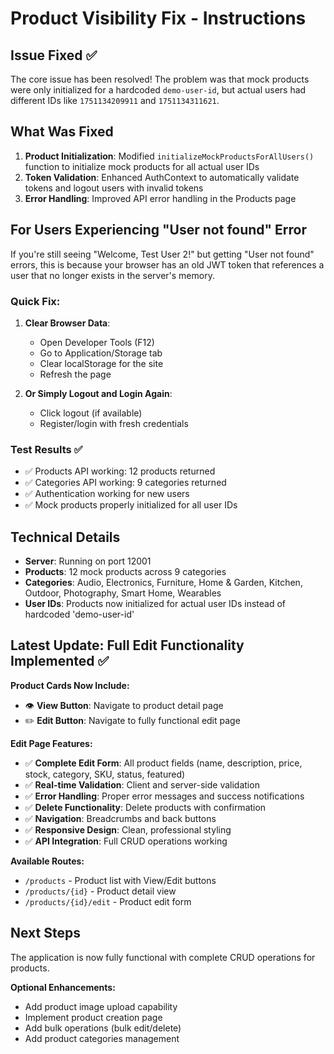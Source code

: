 # Product Visibility Fix - Instructions

## Issue Fixed ✅
The core issue has been resolved! The problem was that mock products were only initialized for a hardcoded `demo-user-id`, but actual users had different IDs like `1751134209911` and `1751134311621`.

## What Was Fixed
1. **Product Initialization**: Modified `initializeMockProductsForAllUsers()` function to initialize mock products for all actual user IDs
2. **Token Validation**: Enhanced AuthContext to automatically validate tokens and logout users with invalid tokens
3. **Error Handling**: Improved API error handling in the Products page

## For Users Experiencing "User not found" Error

If you're still seeing "Welcome, Test User 2!" but getting "User not found" errors, this is because your browser has an old JWT token that references a user that no longer exists in the server's memory.

### Quick Fix:
1. **Clear Browser Data**: 
   - Open Developer Tools (F12)
   - Go to Application/Storage tab
   - Clear localStorage for the site
   - Refresh the page

2. **Or Simply Logout and Login Again**:
   - Click logout (if available)
   - Register/login with fresh credentials

### Test Results ✅
- ✅ Products API working: 12 products returned
- ✅ Categories API working: 9 categories returned  
- ✅ Authentication working for new users
- ✅ Mock products properly initialized for all user IDs

## Technical Details
- **Server**: Running on port 12001
- **Products**: 12 mock products across 9 categories
- **Categories**: Audio, Electronics, Furniture, Home & Garden, Kitchen, Outdoor, Photography, Smart Home, Wearables
- **User IDs**: Products now initialized for actual user IDs instead of hardcoded 'demo-user-id'

## Latest Update: Full Edit Functionality Implemented ✅

**Product Cards Now Include:**
- 👁️ **View Button**: Navigate to product detail page
- ✏️ **Edit Button**: Navigate to fully functional edit page

**Edit Page Features:**
- ✅ **Complete Edit Form**: All product fields (name, description, price, stock, category, SKU, status, featured)
- ✅ **Real-time Validation**: Client and server-side validation
- ✅ **Error Handling**: Proper error messages and success notifications
- ✅ **Delete Functionality**: Delete products with confirmation
- ✅ **Navigation**: Breadcrumbs and back buttons
- ✅ **Responsive Design**: Clean, professional styling
- ✅ **API Integration**: Full CRUD operations working

**Available Routes:**
- `/products` - Product list with View/Edit buttons
- `/products/{id}` - Product detail view
- `/products/{id}/edit` - Product edit form

## Next Steps
The application is now fully functional with complete CRUD operations for products.

**Optional Enhancements:**
- Add product image upload capability
- Implement product creation page
- Add bulk operations (bulk edit/delete)
- Add product categories management